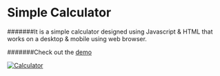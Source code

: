 # Simple Calculator

#######It is a simple calculator designed using Javascript & HTML that works on a desktop & mobile using web browser.

#######Check out the <a href="https://prasanna-radha.github.io/calculator/">demo</a>

<a target="_blank" rel="noopener noreferrer" href="https://prasanna-radha.github.io/calculator/doc/calculator.jpg"><img src="https://prasanna-radha.github.io/calculator/doc/calculator.jpg" alt="Calculator" style="max-width:100%;"></a>
